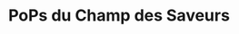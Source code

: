 ---
title: "PoPs du Champ des Saveurs"
url: /collonges-au-mont-dor/pops-du-champ-des-saveurs/
shop: Hofladen
---